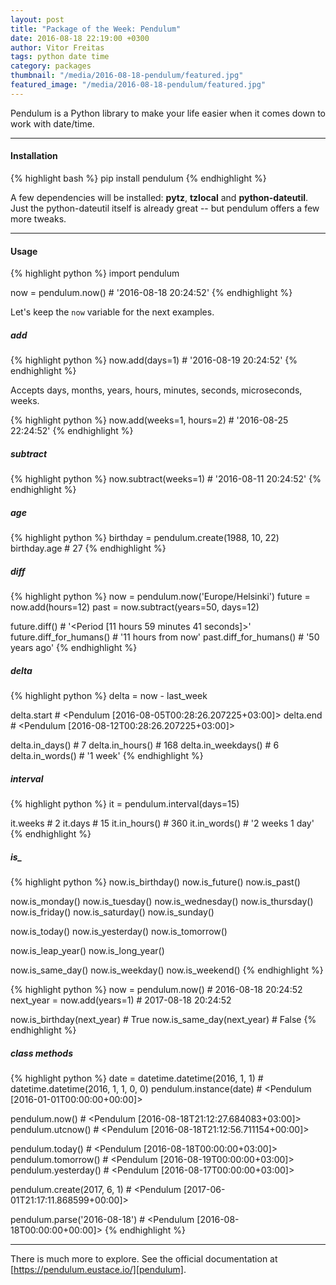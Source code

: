 ```yaml
---
layout: post
title: "Package of the Week: Pendulum"
date: 2016-08-18 22:19:00 +0300
author: Vitor Freitas
tags: python date time
category: packages
thumbnail: "/media/2016-08-18-pendulum/featured.jpg"
featured_image: "/media/2016-08-18-pendulum/featured.jpg"
---
```


Pendulum is a Python library to make your life easier when it comes down to work with date/time.

***

#### Installation

{% highlight bash %}
pip install pendulum
{% endhighlight %}

A few dependencies will be installed: **pytz**, **tzlocal** and **python-dateutil**. Just the python-dateutil
itself is already great -- but pendulum offers a few more tweaks.

***

#### Usage

{% highlight python %}
import pendulum

now = pendulum.now()  # '2016-08-18 20:24:52'
{% endhighlight %}

Let's keep the `now` variable for the next examples.

##### add

{% highlight python %}
now.add(days=1)  # '2016-08-19 20:24:52'
{% endhighlight %}

Accepts days, months, years, hours, minutes, seconds, microseconds, weeks.

{% highlight python %}
now.add(weeks=1, hours=2)  # '2016-08-25 22:24:52'
{% endhighlight %}

##### subtract

{% highlight python %}
now.subtract(weeks=1)  # '2016-08-11 20:24:52'
{% endhighlight %}

##### age

{% highlight python %}
birthday = pendulum.create(1988, 10, 22)
birthday.age  # 27
{% endhighlight %}

##### diff

{% highlight python %}
now = pendulum.now('Europe/Helsinki')
future = now.add(hours=12)
past = now.subtract(years=50, days=12)

future.diff()             # '<Period [11 hours 59 minutes 41 seconds]>'
future.diff_for_humans()  # '11 hours from now'
past.diff_for_humans()    # '50 years ago'
{% endhighlight %}

##### delta

{% highlight python %}
delta = now - last_week

delta.start  # <Pendulum [2016-08-05T00:28:26.207225+03:00]>
delta.end    # <Pendulum [2016-08-12T00:28:26.207225+03:00]>

delta.in_days()      # 7
delta.in_hours()     # 168
delta.in_weekdays()  # 6
delta.in_words()     # '1 week'
{% endhighlight %}

##### interval

{% highlight python %}
it = pendulum.interval(days=15)

it.weeks       # 2
it.days        # 15
it.in_hours()  # 360
it.in_words()  # '2 weeks 1 day'
{% endhighlight %}

##### is_

{% highlight python %}
now.is_birthday()
now.is_future()
now.is_past()

now.is_monday()
now.is_tuesday()
now.is_wednesday()
now.is_thursday()
now.is_friday()
now.is_saturday()
now.is_sunday()

now.is_today()
now.is_yesterday()
now.is_tomorrow()

now.is_leap_year()
now.is_long_year()

now.is_same_day()
now.is_weekday()
now.is_weekend()
{% endhighlight %}


{% highlight python %}
now = pendulum.now()          # 2016-08-18 20:24:52
next_year = now.add(years=1)  # 2017-08-18 20:24:52

now.is_birthday(next_year)    # True
now.is_same_day(next_year)    # False
{% endhighlight %}


##### class methods

{% highlight python %}
date = datetime.datetime(2016, 1, 1) # datetime.datetime(2016, 1, 1, 0, 0)
pendulum.instance(date)              # <Pendulum [2016-01-01T00:00:00+00:00]>

pendulum.now()                       # <Pendulum [2016-08-18T21:12:27.684083+03:00]>
pendulum.utcnow()                    # <Pendulum [2016-08-18T21:12:56.711154+00:00]>

pendulum.today()                     # <Pendulum [2016-08-18T00:00:00+03:00]>
pendulum.tomorrow()                  # <Pendulum [2016-08-19T00:00:00+03:00]>
pendulum.yesterday()                 # <Pendulum [2016-08-17T00:00:00+03:00]>

pendulum.create(2017, 6, 1)          # <Pendulum [2017-06-01T21:17:11.868599+00:00]>

pendulum.parse('2016-08-18')         # <Pendulum [2016-08-18T00:00:00+00:00]>
{% endhighlight %}

***

There is much more to explore. See the official documentation at [https://pendulum.eustace.io/][pendulum].

[pendulum]: https://pendulum.eustace.io/